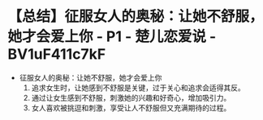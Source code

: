 # 【总结】征服女人的奥秘：让她不舒服，她才会爱上你 - P1 - 楚儿恋爱说 - BV1uF411c7kF

-   征服女人的奥秘：让她不舒服，她才会爱上你
    1.  追求女生时，让她感到不舒服是关键，过于关心和追求会适得其反。
    2.  通过让女生感到不舒服，刺激她的兴趣和好奇心，增加吸引力。
    3.  女人喜欢被挑逗和刺激，享受让人不舒服但又充满期待的过程。